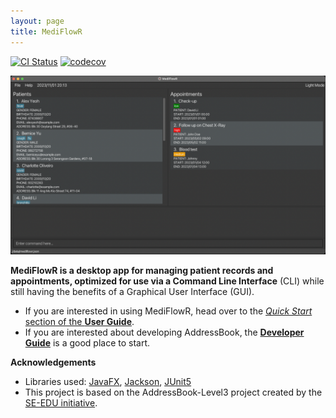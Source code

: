```yaml
---
layout: page
title: MediFlowR
---
```


[![CI Status](https://github.com/AY2324S1-CS2103T-T08-4/tp/workflows/Java%20CI/badge.svg)](https://github.com/AY2324S1-CS2103T-T08-4/tp/actions)
[![codecov](https://codecov.io/gh/AY2324S1-CS2103T-T08-4/tp/graph/badge.svg?token=W34CGP58OU)](https://codecov.io/gh/AY2324S1-CS2103T-T08-4/tp)

![Ui](images/Ui.png)

**MediFlowR is a desktop app for managing patient records and appointments, optimized for use via a Command Line Interface** (CLI) while still having the benefits of a Graphical User Interface (GUI).

* If you are interested in using MediFlowR, head over to the [_Quick Start_ section of the **User Guide**](UserGuide.md#quick-start).
* If you are interested about developing AddressBook, the [**Developer Guide**](DeveloperGuide.md) is a good place to start.


**Acknowledgements**

* Libraries used: [JavaFX](https://openjfx.io/), [Jackson](https://github.com/FasterXML/jackson), [JUnit5](https://github.com/junit-team/junit5)
* This project is based on the AddressBook-Level3 project created by the [SE-EDU initiative](https://se-education.org).
